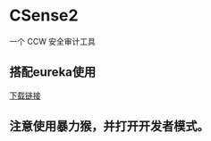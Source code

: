 # CSense2
一个 CCW 安全审计工具
## 搭配eureka使用
<a href='https://raw.githubusercontent.com/noobsblock/CSense2/refs/heads/main/CSense2.js'>下载链接</a>
## 注意使用暴力猴，并打开开发者模式。
